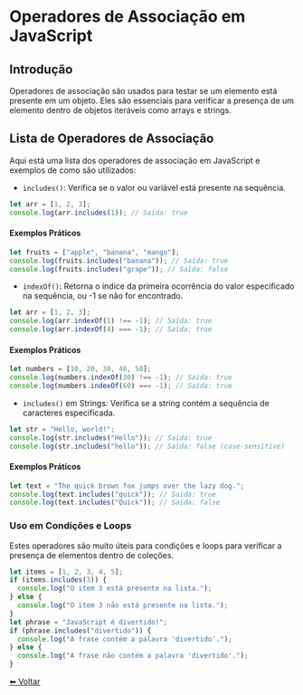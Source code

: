 # Operadores de Associação em JavaScript

## Introdução

Operadores de associação são usados para testar se um elemento está presente em um objeto. Eles são essenciais para verificar a presença de um elemento dentro de objetos iteráveis como arrays e strings.

## Lista de Operadores de Associação

Aqui está uma lista dos operadores de associação em JavaScript e exemplos de como são utilizados:

- `includes()`: Verifica se o valor ou variável está presente na sequência.

```javascript
let arr = [1, 2, 3];
console.log(arr.includes(1)); // Saída: true
```

#### Exemplos Práticos

```javascript
let fruits = ["apple", "banana", "mango"];
console.log(fruits.includes("banana")); // Saída: true
console.log(fruits.includes("grape")); // Saída: false
```

- `indexOf()`: Retorna o índice da primeira ocorrência do valor especificado na sequência, ou -1 se não for encontrado.

```javascript
let arr = [1, 2, 3];
console.log(arr.indexOf(1) !== -1); // Saída: true
console.log(arr.indexOf(4) === -1); // Saída: true
```

#### Exemplos Práticos

```javascript
let numbers = [10, 20, 30, 40, 50];
console.log(numbers.indexOf(30) !== -1); // Saída: true
console.log(numbers.indexOf(60) === -1); // Saída: true
```

- `includes()` em Strings: Verifica se a string contém a sequência de caracteres especificada.

```javascript
let str = "Hello, world!";
console.log(str.includes("Hello")); // Saída: true
console.log(str.includes("hello")); // Saída: false (case-sensitive)
```

#### Exemplos Práticos

```javascript
let text = "The quick brown fox jumps over the lazy dog.";
console.log(text.includes("quick")); // Saída: true
console.log(text.includes("Quick")); // Saída: false
```

### Uso em Condições e Loops

Estes operadores são muito úteis para condições e loops para verificar a presença de elementos dentro de coleções.

```javascript
let items = [1, 2, 3, 4, 5];
if (items.includes(3)) {
  console.log("O item 3 está presente na lista.");
} else {
  console.log("O item 3 não está presente na lista.");
}
let phrase = "JavaScript é divertido!";
if (phrase.includes("divertido")) {
  console.log("A frase contém a palavra 'divertido'.");
} else {
  console.log("A frase não contém a palavra 'divertido'.");
}
```

[⬅ Voltar ](README.md)

